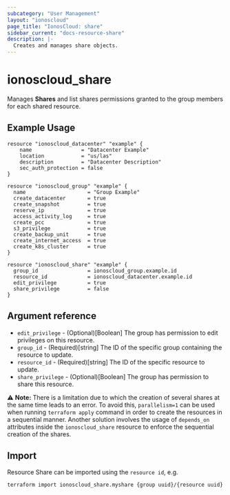 ```yaml
---
subcategory: "User Management"
layout: "ionoscloud"
page_title: "IonosCloud: share"
sidebar_current: "docs-resource-share"
description: |-
  Creates and manages share objects.
---
```


# ionoscloud_share

Manages **Shares** and list shares permissions granted to the group members for each shared resource.

## Example Usage

```hcl
resource "ionoscloud_datacenter" "example" {
	name                = "Datacenter Example"
	location            = "us/las"
	description         = "Datacenter Description"
	sec_auth_protection = false
}

resource "ionoscloud_group" "example" {
  name                    = "Group Example"
  create_datacenter       = true
  create_snapshot         = true
  reserve_ip              = true
  access_activity_log     = true
  create_pcc              = true
  s3_privilege            = true
  create_backup_unit      = true
  create_internet_access  = true
  create_k8s_cluster      = true
}

resource "ionoscloud_share" "example" {
  group_id                = ionoscloud_group.example.id
  resource_id             = ionoscloud_datacenter.example.id
  edit_privilege          = true
  share_privilege         = false
}
```

## Argument reference

* `edit_privilege` - (Optional)[Boolean] The group has permission to edit privileges on this resource.
* `group_id` - (Required)[string] The ID of the specific group containing the resource to update.
* `resource_id` - (Required)[string] The ID of the specific resource to update.
* `share_privilege` - (Optional)[Boolean] The group has permission to share this resource.

⚠️ **Note:** There is a limitation due to which the creation of several shares at the same time leads
to an error. To avoid this, `parallelism=1` can be used when running `terraform apply` command in order
to create the resources in a sequential manner. Another solution involves the usage of `depends_on`
attributes inside the `ionoscloud_share` resource to enforce the sequential creation of the shares.

## Import

Resource Share can be imported using the `resource id`, e.g.

```shell
terraform import ionoscloud_share.myshare {group uuid}/{resource uuid}
```